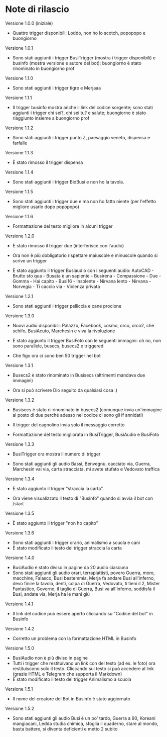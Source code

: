 # Note di rilascio

Versione 1.0.0 (iniziale)

- Quattro trigger disponibili: Loddo, non ho lo scotch, popopopo e buongiorno

Versione 1.0.1

- Sono stati aggiunti i trigger BusiTrigger (mostra i trigger disponibili) e businfo (mostra versione e autore del bot); buongiorno è stato rinominato in buongiorno prof

Versione 1.1.0

- Sono stati aggiunti i trigger tigre e Merjaaa

Versione 1.1.1

- Il trigger businfo mostra anche il link del codice sorgente; sono stati aggiunti i trigger chi sei?, chi sei tu? e salute; buongiorno è stato riaggiunto insieme a buongiorno prof

Versione 1.1.2

- Sono stati aggiunti i trigger punto Z, paesaggio veneto, dispensa e farfalle

Versione 1.1.3

- È stato rimosso il trigger dispensa

Versione 1.1.4

- Sono stati aggiunti i trigger BioBusi e non ho la tavola.

Versione 1.1.5

- Sono stati aggiunti i trigger due e ma non ho fatto niente (per l'effetto migliore usarlo dopo popopopo)

Versione 1.1.6

- Formattazione del testo migliore in alcuni trigger

Versione 1.2.0

- È stato rimosso il trigger due (interferisce con l'audio)    

- Ora non è più obbligatorio rispettare maiuscole e minuscole quando si scrive un trigger

- È stato aggiunto il trigger Busiaudio con i seguenti audio: AutoCAD - Brutto sto qua - Busata è un sapiente - Busirena - Compassione - Due - Gomma - Hai capito - Busi16 - Insolente - Nirvana lento - Nirvana - Norvegia - Ti caccio via - Violenza privata

Versione 1.2.1

- Sono stati aggiunti i trigger pelliccia e cane procione

Versione 1.3.0

- Nuovi audio disponibili: Palazzo, Facebook, cosmo, orco, orco2, che schifo, BusiAcuto, Marchesin e viva la rivoluzione

- È stato aggiunto il trigger BusiFoto con le seguenti immagini: oh no, non sono parallele, busecs, busecs2 e triggered

- Che figo ora ci sono ben 50 trigger nel bot

Versione 1.3.1

- Busecs2 è stato rinominato in Busisecs (altrimenti mandava due immagini)

- Ora si può scrivere Dio seguito da qualsiasi cosa :)

Versione 1.3.2

- Busisecs è stato ri-rinominato in busecs2 (comunque invia un'immagine al posto di due perché adesso nel codice ci sono gli if annidati)

- Il trigger del cagnolino invia solo il messaggio corretto

- Formattazione del testo migliorata in BusiTrigger, BusiAudio e BusiFoto

Versione 1.3.3

- BusiTrigger ora mostra il numero di trigger

- Sono stati aggiunti gli audio Bassi, Benvegnù, cacciato via, Guerra, Marchesin vai via, carta stracciata, mi avete stufato e Vedovato traffica

Versione 1.3.4

- È stato aggiunto il trigger "straccia la carta"

- Ora viene visualizzato il testo di "Businfo" quando si avvia il bot con /start

Versione 1.3.5

- È stato aggiunto il trigger "non ho capito"

Versione 1.3.6

- Sono stati aggiunti i trigger orario, animalismo a scuola e cani
- È stato modificato il testo del trigger straccia la carta

Versione 1.4.0

- BusiAudio è stato diviso in pagine da 20 audio ciascuna
- Sono stati aggiunti gli audio orari, terrapiattisti, povero Guerra, moro, macchine, Falasco, Busi bestemmia, Merja fa andare Busi all'inferno, devo finire la tavola, denti, colpa di Guerra, Vedovato, ti tieni il 2, Mister Fantastico, Governo, il taglio di Guerra, Busi va all'inferno, soddisfa il Busi, andate via, Merja ha le mani giù

Versione 1.4.1

- Il link del codice può essere aperto cliccando su "Codice del bot" in Businfo

Versione 1.4.2

- Corretto un problema con la formattazione HTML in Businfo

Versione 1.5.0

- BusiAudio non è più diviso in pagine
- Tutti i trigger che restituivano un link con del testo (ad es. le foto) ora restituiscono solo il testo. Cliccando sul testo si può accedere al link (grazie HTML e Telegram che supporta il Markdown)
- È stato modificato il testo del trigger Animalismo a scuola

Versione 1.5.1

- Il nome del creatore del Bot in Businfo è stato aggiornato

Versione 1.5.2

- Sono stati aggiunti gli audio Busi è un po' tardo, Guerra a 90, Koreani mangiacani, Ledda studia chimica, sfoglia il quaderno, stare al mondo, basta battere, si diventa deficienti e metto 2 subito